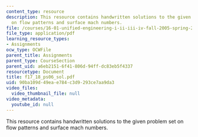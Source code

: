 ```yaml
---
content_type: resource
description: This resource contains handwritten solutions to the given problem set
  on flow patterns and surface mach numbers.
file: /courses/16-01-unified-engineering-i-ii-iii-iv-fall-2005-spring-2006/90ba109d49eae784c3d9293ce7aa9da3_f17_18_ps06_sol.pdf
file_type: application/pdf
learning_resource_types:
- Assignments
ocw_type: OCWFile
parent_title: Assignments
parent_type: CourseSection
parent_uid: a6eb2151-6f41-806d-94ff-dc83eb5f4337
resourcetype: Document
title: f17_18_ps06_sol.pdf
uid: 90ba109d-49ea-e784-c3d9-293ce7aa9da3
video_files:
  video_thumbnail_file: null
video_metadata:
  youtube_id: null
---
```

This resource contains handwritten solutions to the given problem set on flow patterns and surface mach numbers.

